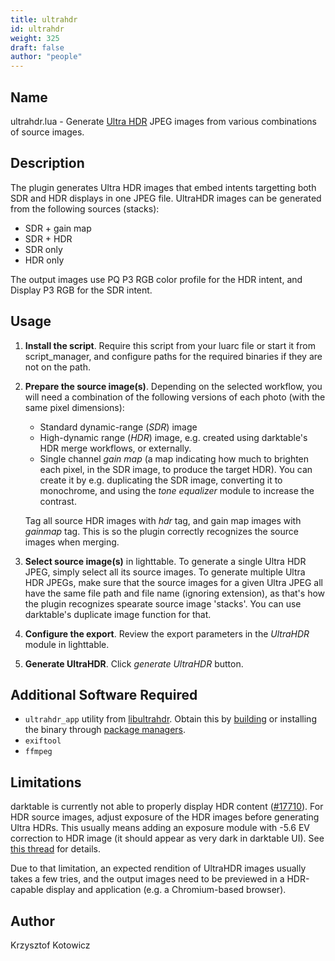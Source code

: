 ```yaml
---
title: ultrahdr
id: ultrahdr
weight: 325
draft: false
author: "people"
---
```


## Name

ultrahdr.lua - Generate [Ultra HDR](https://developer.android.com/media/platform/hdr-image-format) JPEG images from various combinations of source images.

## Description

The plugin generates Ultra HDR images that embed intents targetting both SDR and HDR displays in one JPEG file. UltraHDR images can be generated from the following sources (stacks):

 * SDR + gain map
 * SDR + HDR
 * SDR only
 * HDR only

The output images use PQ P3 RGB color profile for the HDR intent, and Display P3 RGB for the SDR intent.

## Usage

1. **Install the script**. Require this script from your luarc file or start it from script_manager, and configure paths for the required binaries if they are not on the path.

2. **Prepare the source image(s)**. Depending on the selected workflow, you will need a combination of the following versions of each photo (with the same pixel dimensions):

    * Standard dynamic-range (*SDR*) image
    * High-dynamic range (*HDR*) image, e.g. created using darktable's HDR merge workflows, or externally.
    * Single channel *gain map* (a map indicating how much to brighten each pixel, in the SDR image, to produce the target HDR). You can create it by e.g. duplicating the SDR image, converting it to monochrome, and using the *tone equalizer* module to increase the contrast.

    Tag all source HDR images with *hdr* tag, and gain map images with *gainmap* tag. This is so the plugin correctly recognizes the source images when merging.

3. **Select source image(s)** in lighttable. To generate a single Ultra HDR JPEG, simply select all its source images. To generate multiple Ultra HDR JPEGs, make sure that the source images for a given Ultra JPEG all have the same file path and file name (ignoring extension), as that's how the plugin recognizes spearate source image 'stacks'. You can use darktable's duplicate image function for that.

4. **Configure the export**. Review the export parameters in the *UltraHDR* module in lighttable. 
5. **Generate UltraHDR**. Click *generate UltraHDR* button. 

## Additional Software Required

* `ultrahdr_app` utility from [libultrahdr](https://github.com/google/libultrahdr). Obtain this by [building](https://github.com/google/libultrahdr/blob/main/docs/building.md) or installing the binary through [package managers](https://repology.org/project/libultrahdr/versions).
* `exiftool`
* `ffmpeg`

## Limitations

darktable is currently not able to properly display HDR content ([#17710](https://github.com/darktable-org/darktable/issues/17710)). For HDR source images, adjust exposure of the HDR images before generating Ultra HDRs. This usually means adding an exposure module with -5.6 EV correction to HDR image (it should appear as very dark in darktable UI). See [this thread](https://discuss.pixls.us/t/manual-creation-of-ultrahdr-images/45004/33) for details.

Due to that limitation, an expected rendition of UltraHDR images usually takes a few tries, and the output images need to be previewed in a HDR-capable display and application (e.g. a Chromium-based browser).

## Author

  Krzysztof Kotowicz

